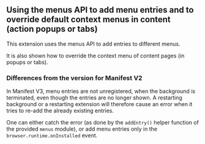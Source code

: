 ## Using the menus API to add menu entries and to override default context menus in content (action popups or tabs)

This extension uses the menus API to add entries to different menus. 

It is also shown how to override the context menu of content pages (in popups or tabs).

### Differences from the version for Manifest V2

In Manifest V3, menu entries are not unregistered, when the background is terminated, even though the entries are no longer shown. A restarting background or a restarting extension will therefore cause an error when it tries to re-add the already existing entries.

One can either catch the error (as done by the `addEntry()` helper function of the provided `menus` module), or add menu entries only in the `browser.runtime.onInstalled` event.